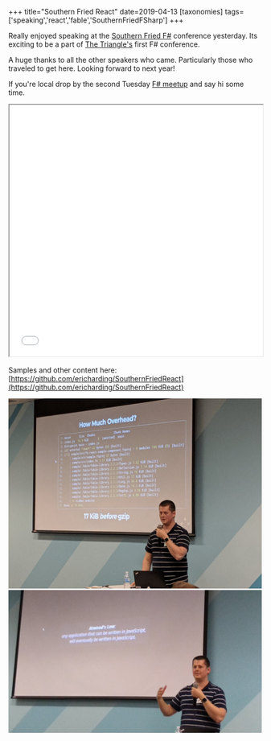 +++
title="Southern Fried React"
date=2019-04-13
[taxonomies]
tags=['speaking','react','fable','SouthernFriedFSharp']
+++

Really enjoyed speaking at the [Southern Fried F#](https://southernfriedfsharp.com/) conference yesterday.  Its exciting to be a part of [The Triangle's](https://www.rtp.org/) first F# conference.

<!-- more --> 

A huge thanks to all the other speakers who came. Particularly those who traveled to get here.
Looking forward to next year!

If you're local drop by the second Tuesday [F# meetup](https://www.meetup.com/Triangle-F/) and say hi some time.


<iframe src="/SouthernFriedReact/slides/index.html" width="100%" height="500"> </iframe>

Samples and other content here:
[https://github.com/ericharding/SouthernFriedReact](https://github.com/ericharding/SouthernFriedReact)

![me](b.jpg)
![me](a.jpg)

